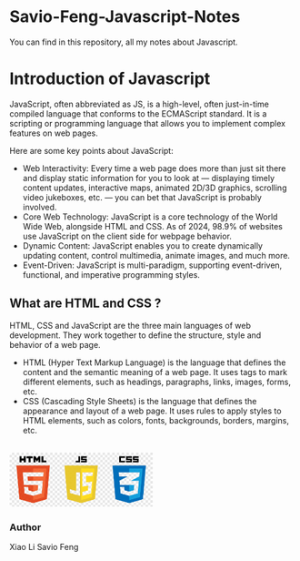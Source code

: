 # Savio-Feng-Javascript-Notes
You can find in this repository, all my notes about Javascript.
# Introduction of Javascript
JavaScript, often abbreviated as JS, is a high-level, often just-in-time compiled language that conforms to the ECMAScript standard. It is a scripting or programming language that allows you to implement complex features on web pages.

Here are some key points about JavaScript:
 - Web Interactivity: Every time a web page does more than just sit there and display static information for you to look at — displaying timely content updates, interactive maps, animated 2D/3D graphics, scrolling video jukeboxes, etc. — you can bet that JavaScript is probably involved.
 - Core Web Technology: JavaScript is a core technology of the World Wide Web, alongside HTML and CSS. As of 2024, 98.9% of websites use JavaScript on the client side for webpage behavior.
 - Dynamic Content: JavaScript enables you to create dynamically updating content, control multimedia, animate images, and much more.
 - Event-Driven: JavaScript is multi-paradigm, supporting event-driven, functional, and imperative programming styles.

## What are HTML and CSS ?
HTML, CSS and JavaScript are the three main languages of web development. They work together to define the structure, style and behavior of a web page.

- HTML (Hyper Text Markup Language) is the language that defines the content and the semantic meaning of a web page. It uses tags to mark different elements, such as headings, paragraphs, links, images, forms, etc.
- CSS (Cascading Style Sheets) is the language that defines the appearance and layout of a web page. It uses rules to apply styles to HTML elements, such as colors, fonts, backgrounds, borders, margins, etc.



<br>
<img src="site.png" width=50% height="auto"><br>


### Author
Xiao Li Savio Feng
